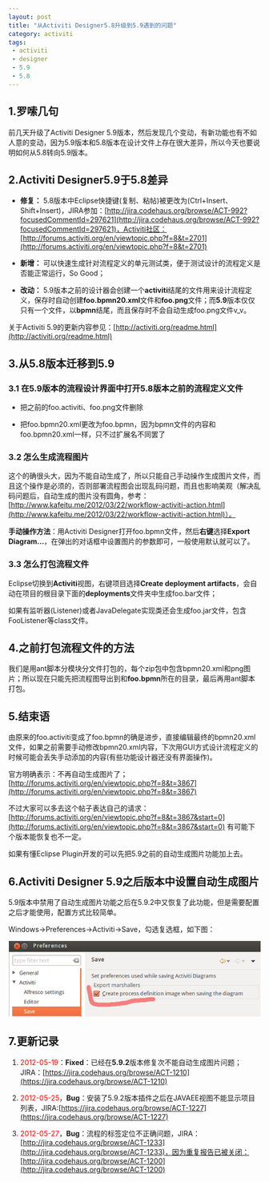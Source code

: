 ```yaml
---
layout: post
title: "从Activiti Designer5.8升级到5.9遇到的问题"
category: activiti
tags: 
 - activiti
 - designer
 - 5.9
 - 5.8
---
```


## 1.罗嗦几句

前几天升级了Activiti Designer 5.9版本，然后发现几个变动，有新功能也有不如人意的变动，因为5.9版本和5.8版本在设计文件上存在很大差异，所以今天也要说明如何从5.8转向5.9版本。

## 2.Activiti Designer5.9于5.8差异

* **修复：** 5.8版本中Eclipse快捷键(复制、粘帖)被更改为(Ctrl+Insert、Shift+Insert)，JIRA参加：[http://jira.codehaus.org/browse/ACT-992?focusedCommentId=297621](http://jira.codehaus.org/browse/ACT-992?focusedCommentId=297621)，Activiti社区：[http://forums.activiti.org/en/viewtopic.php?f=8&t=2701](http://forums.activiti.org/en/viewtopic.php?f=8&t=2701)

* **新增：** 可以快速生成针对流程定义的单元测试类，便于测试设计的流程定义是否能正常运行，So Good；

* **改动：** 5.9版本之前的设计器会创建一个**activiti**结尾的文件用来设计流程定义，保存时自动创建**foo.bpmn20.xml**文件和**foo.png**文件；而**5.9**版本仅仅只有一个文件，以**bpmn**结尾，而且保存时不会自动生成foo.png文件v_v。

关于Activiti 5.9的更新内容参见：[http://activiti.org/readme.html](http://activiti.org/readme.html)

## 3.从5.8版本迁移到5.9

### 3.1 在5.9版本的流程设计界面中打开5.8版本之前的流程定义文件

* 把之前的foo.activiti、foo.png文件删除

* 把foo.bpmn20.xml更改为foo.bpmn，因为bpmn文件的内容和foo.bpmn20.xml一样，只不过扩展名不同罢了

### 3.2 怎么生成流程图片

这个的确很头大，因为不能自动生成了，所以只能自己手动操作生成图片文件，而且这个操作是必须的，否则部署流程图会出现乱码问题，而且也影响美观（解决乱码问题后，自动生成的图片没有圆角，参考：[http://www.kafeitu.me/2012/03/22/workflow-activiti-action.html](http://www.kafeitu.me/2012/03/22/workflow-activiti-action.html)）。

**手动操作方法**：用Activiti Designer打开foo.bpmn文件，然后**右键**选择**Export Diagram...**，在弹出的对话框中设置图片的参数即可，一般使用默认就可以了。

### 3.3 怎么打包流程文件

Eclipse切换到**Activiti**视图，右键项目选择**Create deployment artifacts**，会自动在项目的根目录下面的**deployments**文件夹中生成foo.bar文件；

如果有监听器(Listener)或者JavaDelegate实现类还会生成foo.jar文件，包含FooListener等class文件。

## 4.之前打包流程文件的方法

我们是用ant脚本分模块分文件打包的，每个zip包中包含bpmn20.xml和png图片；所以现在只能先把流程图导出到和**foo.bpmn**所在的目录，最后再用ant脚本打包。

## 5.结束语

由原来的foo.activiti变成了foo.bpmn的确是进步，直接编辑最终的bpmn20.xml文件，如果之前需要手动修改bpmn20.xml内容，下次用GUI方式设计流程定义的时候可能会丢失手动添加的内容(有些功能设计器还没有界面操作)。

官方明确表示：不再自动生成图片了；[http://forums.activiti.org/en/viewtopic.php?f=8&t=3867](http://forums.activiti.org/en/viewtopic.php?f=8&t=3867)

不过大家可以多去这个帖子表达自己的请求：[http://forums.activiti.org/en/viewtopic.php?f=8&t=3867&start=0](http://forums.activiti.org/en/viewtopic.php?f=8&t=3867&start=0) 有可能下个版本能恢复也不一定。

如果有懂Eclipse Plugin开发的可以先把5.9之前的自动生成图片功能加上去。

## 6.Activiti Designer 5.9之后版本中设置自动生成图片

5.9版本中禁用了自动生成图片功能之后在5.9.2中又恢复了此功能，但是需要配置之后才能使用，配置方式比较简单。

Windows->Preferences->Activiti->Save，勾选复选框，如下图：

![Eclipse中设置自动生成图片](/files/2012/05/activiti-designer-5.9-auto-generate-image.png)

## 7.更新记录

1. <font color='red'>2012-05-19</font>：**Fixed**：已经在**5.9.2**版本修复次不能自动生成图片问题；JIRA：[https://jira.codehaus.org/browse/ACT-1210](https://jira.codehaus.org/browse/ACT-1210)

2. <font color='red'>2012-05-25</font>，**Bug**：安装了5.9.2版本插件之后在JAVAEE视图不能显示项目列表，JIRA:[https://jira.codehaus.org/browse/ACT-1227](https://jira.codehaus.org/browse/ACT-1227)

3. <font color='red'>2012-05-27</font>，**Bug**：流程的标签定位不正确问题，JIRA：[http://jira.codehaus.org/browse/ACT-1233](http://jira.codehaus.org/browse/ACT-1233)，因为重复报告已被关闭：[http://jira.codehaus.org/browse/ACT-1200](http://jira.codehaus.org/browse/ACT-1200)
